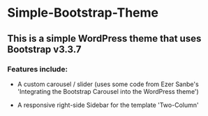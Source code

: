 # Simple-Bootstrap-Theme

## This is a simple WordPress theme that uses Bootstrap v3.3.7

### Features include:

+ A custom carousel / slider (uses some code from Ezer Sanbe's 'Integrating the Bootstrap Carousel into the WordPress theme')

+ A responsive right-side Sidebar for the template 'Two-Column'
